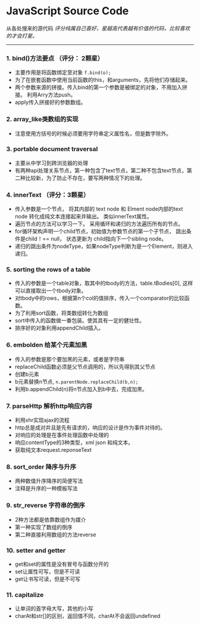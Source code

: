 # JavaScript Source Code

从各处搜来的源代码
*评分纯属自己喜好，星越高代表越有价值的代码，比较喜欢的才会打星。*

---

### 1. bind()方法要点 （评分： 2颗星）
* 主要作用是将函数绑定至对象 ```f.bind(o);```
* 为了在嵌套函数中使用当前函数的this，和arguments，先将他们存储起来。
* 两个参数来源的拼接。传入bind的第一个参数是被绑定的对象，不用加入拼接。 利用Arry方法push。
* apply传入拼接好的参数数组。
 

### 2. array_like类数组的实现
* 注意使用方括号的时候必须要用字符串定义属性名，但是数字除外。

### 3. portable document traversal
* 主要从中学习到跨浏览器的处理
* 有两种api处理关系节点，第一种包含了text节点，第二种不包含text节点，第二种比较新，为了防止不存在，要写两种情况下的处理。

### 4. innerText （评分：3颗星）
* 传入参数是一个节点， 将其内部的 text node 和 Elment node内部的text node 转化成纯文本连接起来并输出。 类似innerText属性。
* 遍历节点的方法可以学习一下。 采用循环和递归的方法遍历所有的节点。
* for循环架构声明一个child节点，初始值为参数节点的第一个子节点， 跳出条件是child！== null， 状态更新为 child指向下一个sibling node。
* 递归的跳出条件为nodeType，如果nodeType判断为是一个Element，则进入递归。

### 5. sorting the rows of a table
* 传入的参数是一个table对象，取其中的tbody的方法，table.tBodies[0], 这样可以直接取出一个tbody对象。
* 对tbody中的rows，根据第n个col的值排序，传入一个comparator的比较函数。
* 为了利用sort函数，将类数组转化为数组
* sort中传入的函数做一番包装。使其具有一定的健壮性。
* 排序好的对象利用appendChild插入。

### 6. embolden 给某个元素加黑
* 传入的参数是那个要加黑的元素，或者是字符串
* replaceChild函数必须是父节点调用的，所以先得到其父节点
* 创建b元素
* b元素替换n节点, ```n.parentNode.replaceChild(b,n);```
* 利用b.appendChild(n)将n节点加入到b中去，完成加黑。

### 7. parseHttp  解析http响应内容
*  利用xhr实现ajax的流程
*  http总是成对并且是先有请求的，响应的设计是作为事件对待的。
*  对响应的处理是在事件处理函数中处理的
*  响应contentType的3种类型，xml json 和纯文本。 
*  获取纯文本request.reponseText

### 8. sort_order 降序与升序
* 两种数值升序降序的简便写法
* 注释是升序的一种模板写法

### 9. str_reverse 字符串的倒序
* 2种方法都是依靠数组作为媒介
* 第一种实现了数组的倒序
* 第二种直接利用数组的方法reverse


### 10. setter and getter
* get和set的属性是没有冒号与函数分开的
* set让属性可写，但是不可读
* get让书写可读，但是不可写

### 11. capitalize
* 让单词的首字母大写，其他的小写  
*  charAt和str[]的区别，返回值不同，charAt不会返回undefined